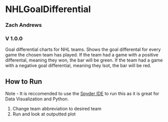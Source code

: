 # NHLGoalDifferential
### Zach Andrews
### V 1.0.0
Goal differential charts for NHL teams. Shows the goal differental for every game the chosen team has played. If the team had a game with a positive differental, meaning they won, the bar will be green. If the team had a game with a negative goal differential, meaning they lsot, the bar will be red.

## How to Run
Note - It is reccomended to use the [Spyder IDE](https://www.spyder-ide.org/) to run this as it is great for Data Visualization and Python.
1. Change team abbreviation to desired team
2. Run and look at outputted plot
